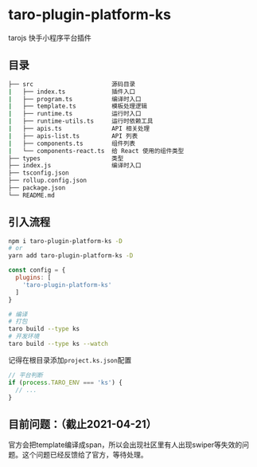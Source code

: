 # taro-plugin-platform-ks

tarojs 快手小程序平台插件

## 目录

```bash
├── src                      源码目录
|   ├── index.ts             插件入口
|   ├── program.ts           编译时入口
|   ├── template.ts          模板处理逻辑
|   ├── runtime.ts           运行时入口
|   ├── runtime-utils.ts     运行时依赖工具
|   ├── apis.ts              API 相关处理
|   ├── apis-list.ts         API 列表
|   ├── components.ts        组件列表
|   └── components-react.ts  给 React 使用的组件类型
├── types                    类型
├── index.js                 编译时入口
├── tsconfig.json
├── rollup.config.json
├── package.json
└── README.md
```

## 引入流程

```bash
npm i taro-plugin-platform-ks -D
# or
yarn add taro-plugin-platform-ks -D
```

```javascript
const config = {
  plugins: [
    'taro-plugin-platform-ks'
  ]
}
```

```bash
# 编译
# 打包
taro build --type ks
# 开发环境
taro build --type ks --watch
```

记得在根目录添加`project.ks.json`配置

```javascript
// 平台判断
if (process.TARO_ENV === 'ks') {
  // ...
}
```

## 目前问题：（截止2021-04-21）

官方会把template编译成span，所以会出现社区里有人出现swiper等失效的问题。这个问题已经反馈给了官方，等待处理。
